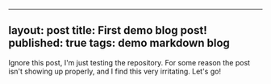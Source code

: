 --------
layout: post
title: First demo blog post!
published: true
tags: demo markdown blog
--------

Ignore this post, I'm just testing the repository. For some reason the post isn't showing up properly, and I find this very irritating. Let's go!